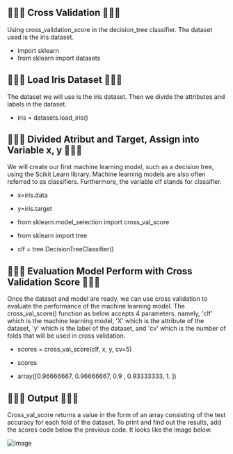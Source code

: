 ## 🧊🍷🍵 Cross Validation 🍵🍷🧊

Using cross_validation_score in the decision_tree classifier. The dataset used is the iris dataset.

- import sklearn
- from sklearn import datasets
 
## 🧊🍷🍵 Load Iris Dataset 🍵🍷🧊
The dataset we will use is the iris dataset. Then we divide the attributes and labels in the dataset.
- iris = datasets.load_iris()

## 🧊🍷🍵 Divided Atribut and Target, Assign into Variable x, y 🍵🍷🧊
We will create our first machine learning model, such as a decision tree, using the Scikit Learn library. Machine learning models are also often referred to as classifiers. Furthermore, the variable clf stands for classifier.

- x=iris.data
- y=iris.target

- from sklearn.model_selection import cross_val_score
- from sklearn import tree
 
- clf = tree.DecisionTreeClassifier()

## 🧊🍷🍵 Evaluation Model Perform with Cross Validation Score 🍵🍷🧊
Once the dataset and model are ready, we can use cross validation to evaluate the performance of the machine learning model. The cross_val_score() function as below accepts 4 parameters, namely, 'clf' which is the machine learning model, 'X' which is the attribute of the dataset, 'y' which is the label of the dataset, and 'cv' which is the number of folds that will be used in cross validation.
- scores = cross_val_score(clf, x, y, cv=5)
- scores

- array([0.96666667, 0.96666667, 0.9       , 0.93333333, 1.        ])

## 🧊🍷🍵 Output 🍵🍷🧊
Cross_val_score returns a value in the form of an array consisting of the test accuracy for each fold of the dataset. To print and find out the results, add the scores code below the previous code. It looks like the image below.

![image](https://github.com/diantyapitaloka/Sklearn-Crossvalidation/assets/147487436/a9517cd8-0fc0-4bdd-93ff-8634c1ccae81)

